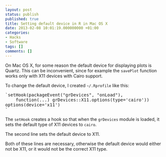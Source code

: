 ```yaml
---
layout: post
status: publish
published: true
title: Setting default device in R in Mac OS X
date: 2013-02-08 10:01:19.000000000 +01:00
categories:
- Hacks
- Software
tags: []
comments: []
---
```

On Mac OS X, for some reason the default device for displaying plots is Quartz. This can be inconvenient, since for example the `savePlot` function works only with X11 devices with Cairo support.

To change the default device, I created `~/.Rprofile` like this:

<pre>
`setHook(packageEvent("grDevices", "onLoad"),
    function(...) grDevices::X11.options(type='cairo'))
options(device='x11')
`
</pre>

The `setHook` creates a hook so that when the `grDevices` module is loaded, it sets the default type of X11 devices to `cairo`.

The second line sets the default device to X11.

Both of these lines are necessary, otherwise the default device would either not be X11, or it would not be the correct X11 type.
